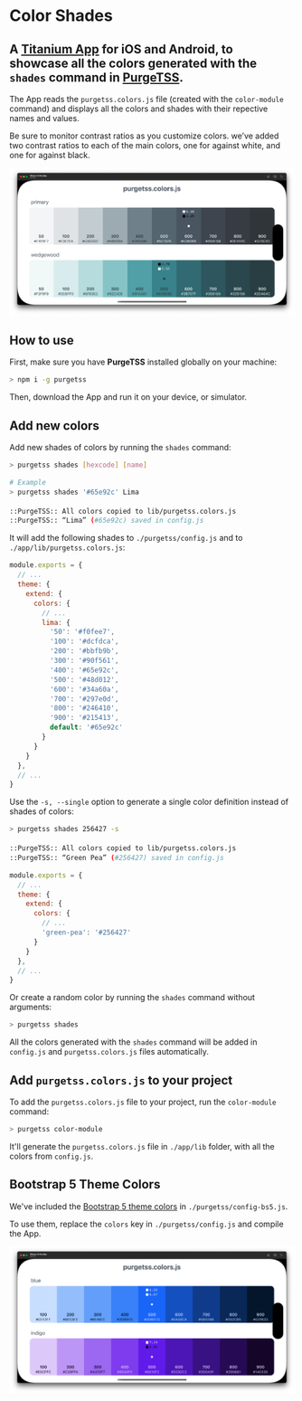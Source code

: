 # Color Shades

## A [Titanium App](https://titaniumsdk.com) for iOS and Android, to showcase all the colors generated with the `shades` command in [PurgeTSS](https://github.com/macCesar/purgeTSS).

The App reads the `purgetss.colors.js` file (created with the `color-module` command) and displays all the colors and shades with their repective names and values.

Be sure to monitor contrast ratios as you customize colors. we’ve added two contrast ratios to each of the main colors, one for against white, and one for against black.

<img src="./app/assets/images/color-shades-screen-contrast-ratios.png" width="720" alt="iOS Screen - Example">

## How to use
First, make sure you have **PurgeTSS** installed globally on your machine:
```bash
> npm i -g purgetss
```

Then, download the App and run it on your device, or simulator.

## Add new colors

Add new shades of colors by running the `shades` command:
```bash
> purgetss shades [hexcode] [name]
```

```bash
# Example
> purgetss shades '#65e92c' Lima

::PurgeTSS:: All colors copied to lib/purgetss.colors.js
::PurgeTSS:: “Lima” (#65e92c) saved in config.js
```

It will add the following shades to `./purgetss/config.js` and to `./app/lib/purgetss.colors.js`:
```js
module.exports = {
  // ...
  theme: {
    extend: {
      colors: {
        // ...
        lima: {
          '50': '#f0fee7',
          '100': '#dcfdca',
          '200': '#bbfb9b',
          '300': '#90f561',
          '400': '#65e92c',
          '500': '#48d012',
          '600': '#34a60a',
          '700': '#297e0d',
          '800': '#246410',
          '900': '#215413',
          default: '#65e92c'
        }
      }
    }
  },
  // ...
}
```

Use the `-s, --single` option to generate a single color definition instead of shades of colors:
```bash
> purgetss shades 256427 -s

::PurgeTSS:: All colors copied to lib/purgetss.colors.js
::PurgeTSS:: “Green Pea” (#256427) saved in config.js
```

```js
module.exports = {
  // ...
  theme: {
    extend: {
      colors: {
        // ...
        'green-pea': '#256427'
      }
    }
  },
  // ...
}
```

Or create a random color by running the `shades` command without arguments:
```bash
> purgetss shades
```

All the colors generated with the `shades` command will be added in `config.js` and `purgetss.colors.js` files automatically.

## Add `purgetss.colors.js` to your project
To add the `purgetss.colors.js` file to your project, run the `color-module` command:
```bash
> purgetss color-module
```

It'll generate the `purgetss.colors.js` file in `./app/lib` folder, with all the colors from `config.js`.

## Bootstrap 5 Theme Colors
We've included the [Bootstrap 5 theme colors](https://getbootstrap.com/docs/5.2/customize/color/) in `./purgetss/config-bs5.js`.

To use them, replace the `colors` key in `./purgetss/config.js` and compile the App.

<img src="./app/assets/images/color-shades-screen-bootstrap-5.png" width="720" alt="iOS Screen - Example">
